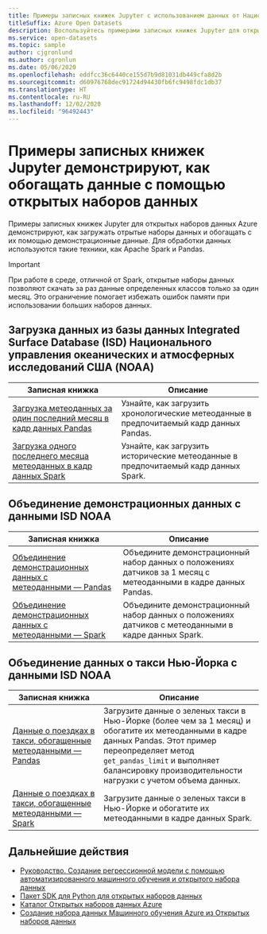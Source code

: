 ```yaml
---
title: Примеры записных книжек Jupyter с использованием данных от Национального управления океанических и атмосферных исследований США
titleSuffix: Azure Open Datasets
description: Воспользуйтесь примерами записных книжек Jupyter для открытых наборов данных Azure, чтобы научиться загружать открытые наборы данных и обогащать с их помощью демонстрационные данные. Для обработки данных используются такие техники, как Spark и Pandas.
ms.service: open-datasets
ms.topic: sample
author: cjgronlund
ms.author: cgronlun
ms.date: 05/06/2020
ms.openlocfilehash: eddfcc36c6440ce155d7b9d81031db449cfa8d2b
ms.sourcegitcommit: d60976768dec91724d94430fb6fc9498fdc1db37
ms.translationtype: HT
ms.contentlocale: ru-RU
ms.lasthandoff: 12/02/2020
ms.locfileid: "96492443"
---
```

# <a name="example-jupyter-notebooks-show-how-to-enrich-data-with-open-datasets"></a>Примеры записных книжек Jupyter демонстрируют, как обогащать данные с помощью открытых наборов данных 
Примеры записных книжек Jupyter для открытых наборов данных Azure демонстрируют, как загружать отрытые наборы данных и обогащать с их помощью демонстрационные данные. Для обработки данных используются такие техники, как Apache Spark и Pandas.

>[!IMPORTANT]
>При работе в среде, отличной от Spark, открытые наборы данных позволяют скачать за раз данные определенных классов только за один месяц. Это ограничение помогает избежать ошибок памяти при использовании больших наборов данных.

## <a name="load-noaa-integrated-surface-database-isd-data"></a>Загрузка данных из базы данных Integrated Surface Database (ISD) Национального управления океанических и атмосферных исследований США (NOAA) 
|Записная книжка        | Описание                                    |
|----------------|------------------------------------------------|
|[Загрузка метеоданных за один последний месяц в кадр данных Pandas](https://github.com/Azure/OpenDatasetsNotebooks/blob/master/tutorials/data-access/02-weather-to-pandas-dataframe.ipynb) | Узнайте, как загрузить хронологические метеоданные в предпочитаемый кадр данных Pandas. |
|[Загрузка одного последнего месяца метеоданных в кадр данных Spark](https://github.com/Azure/OpenDatasetsNotebooks/blob/master/tutorials/data-access/01-weather-to-spark-dataframe.ipynb) | Узнайте, как загрузить исторические метеоданные в предпочитаемый кадр данных Spark.  |

## <a name="join-demo-data-with-noaa-isd-data"></a>Объединение демонстрационных данных с данными ISD NOAA 
|Записная книжка        | Описание                                    |
|----------------|------------------------------------------------|
|[Объединение демонстрационных данных с метеоданными — Pandas](https://github.com/Azure/OpenDatasetsNotebooks/blob/master/tutorials/data-join/02-weather-join-in-pandas.ipynb) | Объедините демонстрационный набор данных о положениях датчиков за 1 месяц с метеоданными в кадре данных Pandas.  |
|[Объединение демонстрационных данных с метеоданными — Spark](https://github.com/Azure/OpenDatasetsNotebooks/blob/master/tutorials/data-join/01-weather-join-in-spark.ipynb) | Объедините демонстрационный набор данных о положениях датчиков с метеоданными в кадре данных Spark. |

## <a name="join-nyc-taxi-data-with-noaa-isd-data"></a>Объединение данных о такси Нью-Йорка с данными ISD NOAA 
|Записная книжка        | Описание                                    |
|----------------|------------------------------------------------|
|[Данные о поездках в такси, обогащенные метеоданными — Pandas](https://github.com/Azure/OpenDatasetsNotebooks/blob/master/tutorials/data-join/04-nyc-taxi-join-weather-in-pandas.ipynb) | Загрузите данные о зеленых такси в Нью-Йорке (более чем за 1 месяц) и обогатите их метеоданными в кадре данных Pandas. Этот пример переопределяет метод `get_pandas_limit` и выполняет балансировку производительности нагрузки с учетом объема данных.|
|[Данные о поездках в такси, обогащенные метеоданными — Spark](https://github.com/Azure/OpenDatasetsNotebooks/blob/master/tutorials/data-join/03-nyc-taxi-join-weather-in-spark.ipynb) | Загрузите данные о зеленых такси в Нью-Йорке и обогатите их метеоданными в кадре данных Spark.  |

## <a name="next-steps"></a>Дальнейшие действия

* [Руководство. Создание регрессионной модели с помощью автоматизированного машинного обучения и открытого набора данных](../machine-learning/tutorial-auto-train-models.md?context=azure%2fopen-datasets%2fcontext%2fopen-datasets-context)
* [Пакет SDK для Python для открытых наборов данных](/python/api/azureml-opendatasets/azureml.opendatasets)
* [Каталог Открытых наборов данных Azure](https://azure.microsoft.com/services/open-datasets/catalog/)
* [Создание набора данных Машинного обучения Azure из Открытых наборов данных](how-to-create-azure-machine-learning-dataset-from-open-dataset.md)
